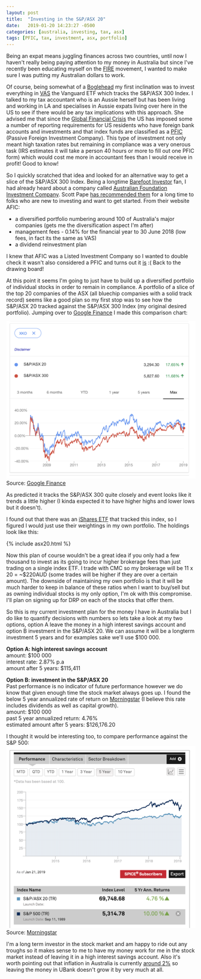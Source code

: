 ```yaml
---
layout: post
title:  "Investing in the S&P/ASX 20"
date:   2019-01-20 14:23:27 -0500
categories: [australia, investing, tax, asx]
tags: [PFIC, tax, investment, asx, portfolio]
---
```


Being an expat means juggling finances across two countries, until now I haven't really being paying attention to my money in Australia but since I've recently been educating myself on the [FIRE](https://en.wikipedia.org/wiki/FIRE_movement) movement, I wanted to make sure I was putting my Australian dollars to work.

Of course, being somewhat of a [Boglehead](https://www.bogleheads.org/) my first inclination was to invest everything in [VAS](https://www.vanguardinvestments.com.au/retail/ret/investments/product.html#/fundDetail/etf/portId=8205/?overview) the Vanguard ETF which tracks the S&P/ASX 300 Index. I talked to my tax accountant who is an Aussie herself but has been living and working in LA and specialises in Aussie expats living over here in the US to see if there would be any tax implications with this approach. She advised me that since the [Global Financial Crisis](https://en.wikipedia.org/wiki/Financial_crisis_of_2007%E2%80%932008) the US has imposed some a number of reporting requirements for US residents who have foreign bank accounts and investments and that index funds are classified as a [PFIC](https://thunfinancial.com/home/american-expat-financial-advice-research-articles/why-americans-should-never-ever-own-shares-in-a-non-us-incorporated-mutual-fund/) (Passive Foreign Investment Company). This type of investment not only meant high taxation rates but remaining in compliance was a very onerous task (IRS estimates it will take a person 40 hours or more to fill out one PFIC form) which would cost me more in accountant fees than I would receive in profit! Good to know!

So I quickly scratched that idea and looked for an alternative way to get a slice of the S&P/ASX 300 Index. Being a longtime [Barefoot Investor](https://barefootinvestor.com/) fan, I had already heard about a company called [Australian Foundation Investment Company](http://www.afi.com.au/Investment-performance.aspx). Scott Pape [has recommended them](https://barefootinvestor.com/how-to-invest-guide/listed-investment-companies/) for a long time to folks who are new to investing and want to get started. From their website AFIC:
- a diversified portfolio numbering around 100 of Australia's major companies (gets me the diversification aspect I'm after)
- management fees - 0.14% for the financial year to 30 June 2018 (low fees, in fact its the same as VAS)
- a dividend reinvestment plan

I knew that AFIC was a Listed Investment Company so I wanted to double check it wasn't also considered a PFIC and turns out it [is](https://www.atlaswealth.com.au/big-tax-bills-surfacing-for-expat-clients/) :( Back to the drawing board!

At this point it seems I'm going to just have to build up a diversified portfolio of individual stocks in order to remain in compliance. A portfolio of a slice of the top 20 companies of the ASX (all bluechip companies with a solid track record) seems like a good plan so my first stop was to see how the S&P/ASX 20 tracked against the S&P/ASX 300 Index (my original desired portfolio). Jumping over to [Google Finance](https://www.google.com/search?rlz=1C5CHFA_enUS781US781&tbm=fin&q=INDEXASX:+XTL&stick=H4sIAAAAAAAAAONgecRoyi3w8sc9YSmdSWtOXmNU4-IKzsgvd80rySypFJLgYoOy-KR4uLj0c_UNjJNNqyoLeAA_9trYOgAAAA&biw=1527&bih=762#scso=_e9BFXJPaL8K0_AaC6pDoBg2:0&smids=/m/03gv32v&wptab=COMPARE) I made this comparison chart:

![](/assets/images/ASX20vASX300.png)
Source: [Google Finance](https://www.google.com/search?rlz=1C5CHFA_enUS781US781&tbm=fin&q=INDEXASX:+XTL&stick=H4sIAAAAAAAAAONgecRoyi3w8sc9YSmdSWtOXmNU4-IKzsgvd80rySypFJLgYoOy-KR4uLj0c_UNjJNNqyoLeAA_9trYOgAAAA&biw=1527&bih=762#scso=_e9BFXJPaL8K0_AaC6pDoBg2:0&smids=/m/03gv32v&wptab=COMPARE)

As predicted it tracks the S&P/ASX 300 quite closely and event looks like it trends a little higher (I kinda expected it to have higher highs and lower lows but it doesn't).

I found out that there was an [iShares ETF](https://www.blackrock.com/au/individual/products/251921/ishares-ishares-s-and-p-asx-20-etf?locale=en_AU&switchLocale=y&siteEntryPassthrough=true) that tracked this index, so I figured I would just use their weightings in my own portfolio. The holdings look like this:

{% include asx20.html %}

Now this plan of course wouldn't be a great idea if you only had a few thousand to invest as its going to incur higher brokerage fees than just trading on a single index ETF. I trade with CMC so my brokerage will be 11 x 20 = ~$220AUD (some trades will be higher if they are over a certain amount). The downside of maintaining my own portfolio is that it will be much harder to keep in balance of these ratios when I want to buy/sell but as owning individual stocks is my only option, I'm ok with this compromise. I'll plan on signing up for DRP on each of the stocks that offer them.

So this is my current investment plan for the money I have in Australia but I do like to quantify decisions with numbers so lets take a look at my two options, option A leave the money in a high interest savings account and option B investment in the S&P/ASX 20. We can assume it will be a longterm investment 5 years and for examples sake we'll use $100 000.

**Option A: high interest savings account**  
amount: $100 000  
interest rate: 2.87% p.a  
amount after 5 years: $115,411  

**Option B: investment in the S&P/ASX 20**  
Past performance is no indicator of future performance however we do know that given enough time the stock market always goes up. I found the below 5 year annualized rate of return on [Morningstar](https://us.spindices.com/indices/equity/sp-asx-20) (I believe this rate includes dividends as well as capital growth).  
amount: $100 000  
past 5 year annualized return: 4.76%  
estimated amount after 5 years: $126,176.20  

I thought it would be interesting too, to compare performance against the S&P 500:
![](/assets/images/ASX20vS&P500.png)
Source: [Morningstar](https://us.spindices.com/indices/equity/sp-asx-20)

I'm a long term investor in the stock market and am happy to ride out any troughs so it makes sense to me to have my money work for me in the stock market instead of leaving it in a high interest savings account. Also it's worth pointing out that inflation in Australia is currently [around 2%](https://tradingeconomics.com/australia/inflation-cpi) so leaving the money in UBank doesn't grow it by very much at all.
